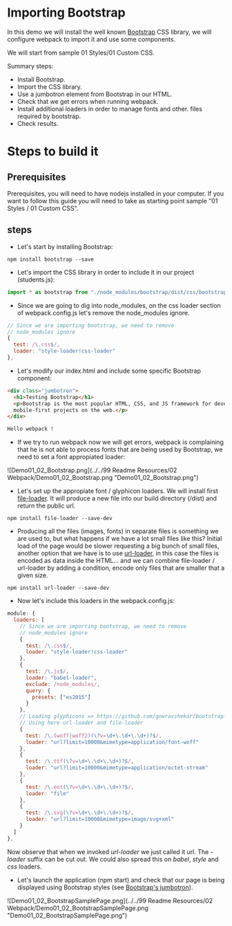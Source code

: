 # Importing Bootstrap

In this demo we will install the well known [Bootstrap](https://getbootstrap.com/) CSS library, 
we will configure webpack to import it and use some components.

We will start from sample 01 Styles/01 Custom CSS.

Summary steps:
 - Install Bootstrap.
 - Import the CSS library.
 - Use a jumbotron element from Bootstrap in our HTML.
 - Check that we get errors when running webpack.
 - Install additional loaders in order to manage fonts and other.
 files required by bootstrap.
 - Check results.


# Steps to build it

## Prerequisites

Prerequisites, you will need to have nodejs installed in your computer. If you want to follow this guide you will need to take as starting point sample "01 Styles / 01 Custom CSS".

## steps

- Let's start by installing Bootstrap:

```
npm install bootstrap --save
```

- Let's import the CSS library in order to include it in our project (students.js):

```javascript
import * as bootstrap from "./node_modules/bootstrap/dist/css/bootstrap.css";
```

- Since we are going to dig into node_modules, on the css loader section of webpack.config.js let's remove the node_modules ignore.

```javascript
// Since we are importing bootstrap, we need to remove
// node_modules ignore
{
  test: /\.css$/,
  loader: "style-loader!css-loader"
},
```

- Let's modify our index.html and include some specific Bootstrap component:

```html
<div class="jumbotron">
  <h1>Testing Bootstrap</h1>
  <p>Bootstrap is the most popular HTML, CSS, and JS framework for developing responsive,
  mobile-first projects on the web.</p>
</div>

Hello webpack !
```

- If we try to run webpack now we will get errors, webpack is complaining that he is not able to process fonts that are being
used by Bootstrap, we need to set a font appropiated loader:

![Demo01_02_Bootstrap.png](../../99 Readme Resources/02 Webpack/Demo01_02_Bootstrap.png "Demo01_02_Bootstrap.png")

- Let's set up the appropiate font / glyphicon loaders. We will install
first [file-loader](https://github.com/webpack/file-loader). It will produce a new file into our build directory (/dist) and return the
public url.

```
npm install file-loader --save-dev
```

- Producing all the files (images, fonts) in separate files is something we are used to, but what happens if we have a lot small files like this? Initial load of the page would be slower requesting a big bunch of small files, another option that we have is to use [url-loader](https://github.com/webpack/url-loader), in this case the files is encoded as data inside the HTML... and we can combine file-loader / url-loader by adding a condition, encode only files that are smaller that a given size.

```
npm install url-loader --save-dev
```

- Now let's include this loaders in the webpack.config.js:

```javascript
module: {
  loaders: [
    // Since we are importing bootstrap, we need to remove
    // node_modules ignore
    {
      test: /\.css$/,
      loader: "style-loader!css-loader"
    },
    {
      test: /\.js$/,
      loader: "babel-loader",
      exclude: /node_modules/,
      query: {
        presets: ["es2015"]
      }
    },
    // Loading glyphicons => https://github.com/gowravshekar/bootstrap-webpack
    // Using here url-loader and file-loader
    {
      test: /\.(woff|woff2)(\?v=\d+\.\d+\.\d+)?$/,
      loader: "url?limit=10000&mimetype=application/font-woff"
    },
    {
      test: /\.ttf(\?v=\d+\.\d+\.\d+)?$/,
      loader: "url?limit=10000&mimetype=application/octet-stream"
    },
    {
      test: /\.eot(\?v=\d+\.\d+\.\d+)?$/,
      loader: "file"
    },
    {
      test: /\.svg(\?v=\d+\.\d+\.\d+)?$/,
      loader: "url?limit=10000&mimetype=image/svg+xml"
    }
  ]
},
```
Now observe that when we invoked *url-loader* we just called it url. 
The *-loader* suffix can be cut out. We could also spread this on *babel*, *style* and *css* loaders.

- Let's launch the application (npm start) and check that our page is being displayed
using Bootstrap styles (see [Bootstrap's jumbotron](https://getbootstrap.com/components/#jumbotron)).

![Demo01_02_BootstrapSamplePage.png](../../99 Readme Resources/02 Webpack/Demo01_02_BootstrapSamplePage.png "Demo01_02_BootstrapSamplePage.png")
